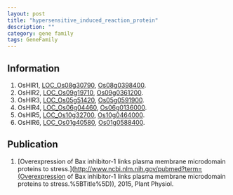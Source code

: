 ```yaml
---
layout: post
title: "hypersensitive_induced_reaction_protein"
description: ""
category: gene family
tags: GeneFamily
---
```


## Information
1. OsHIR1, [LOC_Os08g30790](http://rice.plantbiology.msu.edu/cgi-bin/ORF_infopage.cgi?orf=LOC_Os08g30790), [Os08g0398400](http://rapdb.dna.affrc.go.jp/viewer/gbrowse_details/irgsp1?name=Os08g0398400).
2. OsHIR2, [LOC_Os09g19710](http://rice.plantbiology.msu.edu/cgi-bin/ORF_infopage.cgi?orf=LOC_Os09g19710), [Os09g0361200](http://rapdb.dna.affrc.go.jp/viewer/gbrowse_details/irgsp1?name=Os09g0361200).
3. OsHIR3, [LOC_Os05g51420](http://rice.plantbiology.msu.edu/cgi-bin/ORF_infopage.cgi?orf=LOC_Os05g51420), [Os05g0591900](http://rapdb.dna.affrc.go.jp/viewer/gbrowse_details/irgsp1?name=Os05g0591900).
4. OsHIR4, [LOC_Os06g04460](http://rice.plantbiology.msu.edu/cgi-bin/ORF_infopage.cgi?orf=LOC_Os06g04460), [Os06g0136000](http://rapdb.dna.affrc.go.jp/viewer/gbrowse_details/irgsp1?name=Os06g0136000).
5. OsHIR5, [LOC_Os10g32700](http://rice.plantbiology.msu.edu/cgi-bin/ORF_infopage.cgi?orf=LOC_Os10g32700), [Os10g0464000](http://rapdb.dna.affrc.go.jp/viewer/gbrowse_details/irgsp1?name=Os10g0464000).
6. OsHIR6, [LOC_Os01g40580](http://rice.plantbiology.msu.edu/cgi-bin/ORF_infopage.cgi?orf=LOC_Os01g40580), [Os01g0588400](http://rapdb.dna.affrc.go.jp/viewer/gbrowse_details/irgsp1?name=Os01g0588400).

## Publication
1. [Overexpression of Bax inhibitor-1 links plasma membrane microdomain proteins to stress.](http://www.ncbi.nlm.nih.gov/pubmed?term=(Overexpression of Bax inhibitor-1 links plasma membrane microdomain proteins to stress.%5BTitle%5D)), 2015, Plant Physiol.


